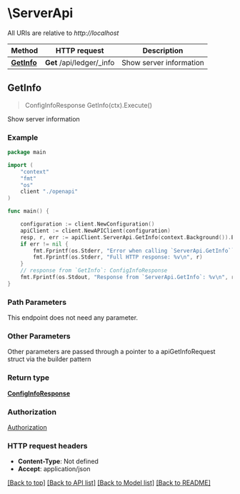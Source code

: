 # \ServerApi

All URIs are relative to *http://localhost*

Method | HTTP request | Description
------------- | ------------- | -------------
[**GetInfo**](ServerApi.md#GetInfo) | **Get** /api/ledger/_info | Show server information



## GetInfo

> ConfigInfoResponse GetInfo(ctx).Execute()

Show server information

### Example

```go
package main

import (
    "context"
    "fmt"
    "os"
    client "./openapi"
)

func main() {

    configuration := client.NewConfiguration()
    apiClient := client.NewAPIClient(configuration)
    resp, r, err := apiClient.ServerApi.GetInfo(context.Background()).Execute()
    if err != nil {
        fmt.Fprintf(os.Stderr, "Error when calling `ServerApi.GetInfo``: %v\n", err)
        fmt.Fprintf(os.Stderr, "Full HTTP response: %v\n", r)
    }
    // response from `GetInfo`: ConfigInfoResponse
    fmt.Fprintf(os.Stdout, "Response from `ServerApi.GetInfo`: %v\n", resp)
}
```

### Path Parameters

This endpoint does not need any parameter.

### Other Parameters

Other parameters are passed through a pointer to a apiGetInfoRequest struct via the builder pattern


### Return type

[**ConfigInfoResponse**](ConfigInfoResponse.md)

### Authorization

[Authorization](../README.md#Authorization)

### HTTP request headers

- **Content-Type**: Not defined
- **Accept**: application/json

[[Back to top]](#) [[Back to API list]](../README.md#documentation-for-api-endpoints)
[[Back to Model list]](../README.md#documentation-for-models)
[[Back to README]](../README.md)


